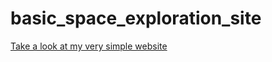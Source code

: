 # basic_space_exploration_site
[Take a look at my very simple website](https://basic-space-exploration-site.netlify.app/)
